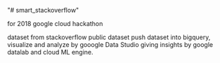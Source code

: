 "# smart_stackoverflow" 

for 2018 google cloud hackathon

dataset from stackoverflow public dataset
push dataset into bigquery,
visualize and analyze by gooogle Data Studio
giving insights by google datalab and cloud ML engine.
